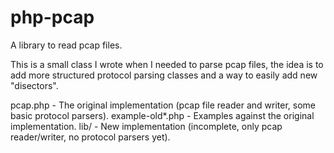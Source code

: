php-pcap
========
A library to read pcap files.

This is a small class I wrote when I needed to parse pcap files, the idea is to add more structured protocol parsing classes and a way to easily add new "disectors".

pcap.php - The original implementation (pcap file reader and writer, some basic protocol parsers).
example-old*.php - Examples against the original implementation.
lib/ - New implementation (incomplete, only pcap reader/writer, no protocol parsers yet).

